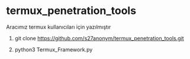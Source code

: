 # termux_penetration_tools
Aracımız termux kullanıcıları için yazılmıştır

1) git clone https://github.com/s27anonym/termux_penetration_tools.git

2) python3 Termux_Framework.py
